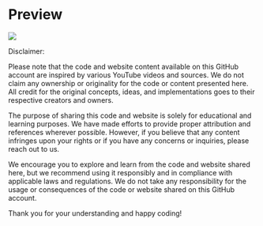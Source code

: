 # Preview

![](https://github.com/developer-venish/Responsive-Personal-Portfolio-Website/blob/main/demo.gif)



Disclaimer: 

Please note that the code and website content available on this GitHub account are inspired by various YouTube videos and sources. We do not claim any ownership or originality for the code or content presented here. All credit for the original concepts, ideas, and implementations goes to their respective creators and owners.

The purpose of sharing this code and website is solely for educational and learning purposes. We have made efforts to provide proper attribution and references wherever possible. However, if you believe that any content infringes upon your rights or if you have any concerns or inquiries, please reach out to us.

We encourage you to explore and learn from the code and website shared here, but we recommend using it responsibly and in compliance with applicable laws and regulations. We do not take any responsibility for the usage or consequences of the code or website shared on this GitHub account.

Thank you for your understanding and happy coding!
